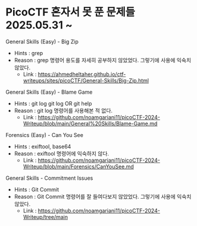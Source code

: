 # PicoCTF 혼자서 못 푼 문제들 2025.05.31 ~

General Skills (Easy) - Big Zip
  * Hints : grep
  * Reason : grep 명령어 용도를 자세히 공부하지 않았었다. 그렇기에 사용에 익숙치 않았다.
    - Link : https://ahmedheltaher.github.io/ctf-writeups/sites/picoCTF/General-Skills/Big-Zip.html

General Skills (Easy) - Blame Game
  * Hints : git log git log OR git help
  * Reason : git log 명령어를 사용해본 적 없다.
    - Link : https://github.com/noamgariani11/picoCTF-2024-Writeup/blob/main/General%20Skills/Blame-Game.md

Forensics (Easy) - Can You See
  * Hints : exiftool, base64
  * Reason : exiftool 명령어에 익숙하지 않다.
    - Link : https://github.com/noamgariani11/picoCTF-2024-Writeup/blob/main/Forensics/CanYouSee.md

General Skills - Commitment Issues
  * Hints : Git Commit
  * Reason : Git Commit 명령어를 잘 들여다보지 않았었다. 그렇기에 사용에 익숙치 않았다.
    - Link : https://github.com/noamgariani11/picoCTF-2024-Writeup/tree/main
